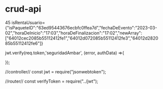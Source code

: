 # crud-api

45 isRentaUsuario={"isPaqueteID":"63ed95443676ecbfc0ffea7d","fechaDeEvento":"2023-03-02","horaDeInicio":"17:03","horaDeFinalizacion":"17:02","newArray":["64012cec2085b55112412fe1","64012d072085b55112412fe3","64012d282085b55112412fe6"]}

 jwt.verify(req.token,'seguridadAmbar', (error, authData) =>{
    
  });

  //controller//
  const jwt = require("jsonwebtoken");

  //router//
    const verifyToken = require("../jwt");

